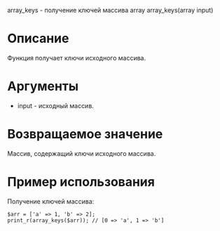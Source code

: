 array_keys - получение ключей массива
    array array_keys(array input)

Описание
========

Функция получает ключи исходного массива.

Аргументы
=========

* input - исходный массив.

Возвращаемое значение
=====================

Массив, содержащий ключи исходного массива.

Пример использования
====================

Получение ключей массива:

    $arr = ['a' => 1, 'b' => 2];
    print_r(array_keys($arr)); // [0 => 'a', 1 => 'b']
